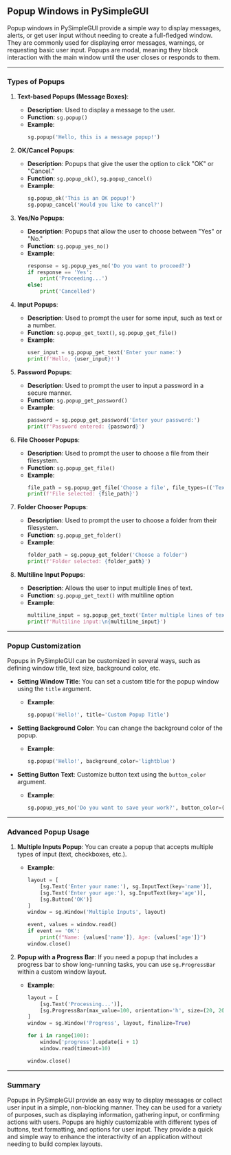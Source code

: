 ## Popup Windows in PySimpleGUI

Popup windows in PySimpleGUI provide a simple way to display messages, alerts, or get user input without needing to create a full-fledged window. They are commonly used for displaying error messages, warnings, or requesting basic user input. Popups are modal, meaning they block interaction with the main window until the user closes or responds to them.

---

### Types of Popups

1. **Text-based Popups (Message Boxes)**:
   - **Description**: Used to display a message to the user.
   - **Function**: `sg.popup()`
   - **Example**:
     ```python
     sg.popup('Hello, this is a message popup!')
     ```

2. **OK/Cancel Popups**:
   - **Description**: Popups that give the user the option to click "OK" or "Cancel."
   - **Function**: `sg.popup_ok()`, `sg.popup_cancel()`
   - **Example**:
     ```python
     sg.popup_ok('This is an OK popup!')
     sg.popup_cancel('Would you like to cancel?')
     ```

3. **Yes/No Popups**:
   - **Description**: Popups that allow the user to choose between "Yes" or "No."
   - **Function**: `sg.popup_yes_no()`
   - **Example**:
     ```python
     response = sg.popup_yes_no('Do you want to proceed?')
     if response == 'Yes':
         print('Proceeding...')
     else:
         print('Cancelled')
     ```

4. **Input Popups**:
   - **Description**: Used to prompt the user for some input, such as text or a number.
   - **Function**: `sg.popup_get_text()`, `sg.popup_get_file()`
   - **Example**:
     ```python
     user_input = sg.popup_get_text('Enter your name:')
     print(f'Hello, {user_input}!')
     ```

5. **Password Popups**:
   - **Description**: Used to prompt the user to input a password in a secure manner.
   - **Function**: `sg.popup_get_password()`
   - **Example**:
     ```python
     password = sg.popup_get_password('Enter your password:')
     print(f'Password entered: {password}')
     ```

6. **File Chooser Popups**:
   - **Description**: Used to prompt the user to choose a file from their filesystem.
   - **Function**: `sg.popup_get_file()`
   - **Example**:
     ```python
     file_path = sg.popup_get_file('Choose a file', file_types=(('Text Files', '*.txt'),))
     print(f'File selected: {file_path}')
     ```

7. **Folder Chooser Popups**:
   - **Description**: Used to prompt the user to choose a folder from their filesystem.
   - **Function**: `sg.popup_get_folder()`
   - **Example**:
     ```python
     folder_path = sg.popup_get_folder('Choose a folder')
     print(f'Folder selected: {folder_path}')
     ```

8. **Multiline Input Popups**:
   - **Description**: Allows the user to input multiple lines of text.
   - **Function**: `sg.popup_get_text()` with multiline option
   - **Example**:
     ```python
     multiline_input = sg.popup_get_text('Enter multiple lines of text:', multiline=True)
     print(f'Multiline input:\n{multiline_input}')
     ```

---

### Popup Customization

Popups in PySimpleGUI can be customized in several ways, such as defining window title, text size, background color, etc.

- **Setting Window Title**: You can set a custom title for the popup window using the `title` argument.
  - **Example**:
    ```python
    sg.popup('Hello!', title='Custom Popup Title')
    ```

- **Setting Background Color**: You can change the background color of the popup.
  - **Example**:
    ```python
    sg.popup('Hello!', background_color='lightblue')
    ```

- **Setting Button Text**: Customize button text using the `button_color` argument.
  - **Example**:
    ```python
    sg.popup_yes_no('Do you want to save your work?', button_color=('white', 'green'))
    ```

---

### Advanced Popup Usage

1. **Multiple Inputs Popup**:
   You can create a popup that accepts multiple types of input (text, checkboxes, etc.).
   - **Example**:
     ```python
     layout = [
         [sg.Text('Enter your name:'), sg.InputText(key='name')],
         [sg.Text('Enter your age:'), sg.InputText(key='age')],
         [sg.Button('OK')]
     ]
     window = sg.Window('Multiple Inputs', layout)

     event, values = window.read()
     if event == 'OK':
         print(f"Name: {values['name']}, Age: {values['age']}")
     window.close()
     ```

2. **Popup with a Progress Bar**:
   If you need a popup that includes a progress bar to show long-running tasks, you can use `sg.ProgressBar` within a custom window layout.
   - **Example**:
     ```python
     layout = [
         [sg.Text('Processing...')],
         [sg.ProgressBar(max_value=100, orientation='h', size=(20, 20), key='progress')],
     ]
     window = sg.Window('Progress', layout, finalize=True)

     for i in range(100):
         window['progress'].update(i + 1)
         window.read(timeout=10)

     window.close()
     ```

---

### Summary

Popups in PySimpleGUI provide an easy way to display messages or collect user input in a simple, non-blocking manner. They can be used for a variety of purposes, such as displaying information, gathering input, or confirming actions with users. Popups are highly customizable with different types of buttons, text formatting, and options for user input. They provide a quick and simple way to enhance the interactivity of an application without needing to build complex layouts.